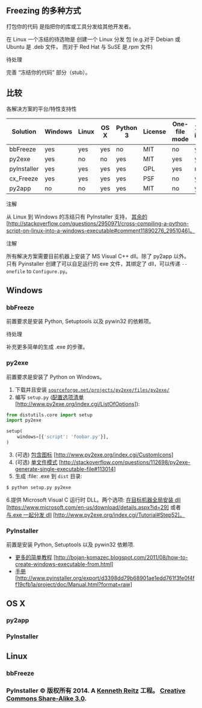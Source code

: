 ## Freezing 的多种方式

打包你的代码 是指把你的库或工具分发给其他开发者。

在 Linux 一个冻结的待选物是 创建一个 Linux 分发 包 <packaging-for-linux-distributions-ref> (e.g.对于 Debian 或 Ubuntu 是 .deb 文件， 而对于 Red Hat 与 SuSE 是.rpm 文件)

待处理

完善 “冻结你的代码” 部分（stub）。

## 比较

各解决方案的平台/特性支持性

| Solution | Windows | Linux | OS X | Python 3 | License | One-file mode | Zipfile import | Eggs | pkg_resources support |
| --- | --- | --- | --- | --- | --- | --- | --- | --- | --- |
| bbFreeze | yes | yes | yes | no | MIT | no | yes | yes | yes |
| py2exe | yes | no | no | yes | MIT | yes | yes | no | no |
| pyInstaller | yes | yes | yes | yes | GPL | yes | no | yes | no |
| cx_Freeze | yes | yes | yes | yes | PSF | no | yes | yes | no |
| py2app | no | no | yes | yes | MIT | no | yes | yes | yes |

注解

从 Linux 到 Windows 的冻结只有 PyInstaller 支持， [其余的](http://stackoverflow.com/questions/2950971/cross-compiling-a-python-script-on-linux-into-a-windows-executable#comment11890276_2951046) [http://stackoverflow.com/questions/2950971/cross-compiling-a-python-script-on-linux-into-a-windows-executable#comment11890276_2951046]。

注解

所有解决方案需要目前机器上安装了 MS Visual C++ dll。除了 py2app 以外。 只有 Pyinstaller 创建了可以自足运行的 exe 文件，其绑定了 dll，可以传递 `--onefile` to `Configure.py`。

## Windows

### bbFreeze

前置要求是安装 Python, Setuptools 以及 pywin32 的依赖项。

待处理

补充更多简单的生成 .exe 的步骤。

### py2exe

前置要求是安装了 Python on Windows。

1.  下载并且安装 [`sourceforge.net/projects/py2exe/files/py2exe/`](http://sourceforge.net/projects/py2exe/files/py2exe/)
2.  编写 `setup.py` ([配置选项清单](http://www.py2exe.org/index.cgi/ListOfOptions) [http://www.py2exe.org/index.cgi/ListOfOptions]):

```py
from distutils.core import setup
import py2exe

setup(
    windows=[{'script': 'foobar.py'}],
) 
```

3.  (可选) [包含图标](http://www.py2exe.org/index.cgi/CustomIcons) [http://www.py2exe.org/index.cgi/CustomIcons]
4.  (可选) [单文件模式](http://stackoverflow.com/questions/112698/py2exe-generate-single-executable-file#113014) [http://stackoverflow.com/questions/112698/py2exe-generate-single-executable-file#113014]
5.  生成 :file: .exe 到 `dist` 目录:

```py
$ python setup.py py2exe 
```

6.提供 Microsoft Visual C 运行时 DLL。两个选项: [在目标机器全局安装 dll](https://www.microsoft.com/en-us/download/details.aspx?id=29) [https://www.microsoft.com/en-us/download/details.aspx?id=29] 或者 [与.exe 一起分发 dll](http://www.py2exe.org/index.cgi/Tutorial#Step52) [http://www.py2exe.org/index.cgi/Tutorial#Step52]。

### PyInstaller

前置是安装 Python, Setuptools 以及 pywin32 依赖项.

*   [更多的简单教程](http://bojan-komazec.blogspot.com/2011/08/how-to-create-windows-executable-from.html) [http://bojan-komazec.blogspot.com/2011/08/how-to-create-windows-executable-from.html]
*   [手册](http://www.pyinstaller.org/export/d3398dd79b68901ae1edd761f3fe0f4ff19cfb1a/project/doc/Manual.html?format=raw) [http://www.pyinstaller.org/export/d3398dd79b68901ae1edd761f3fe0f4ff19cfb1a/project/doc/Manual.html?format=raw]

## OS X

### py2app

### PyInstaller

## Linux

### bbFreeze

### PyInstaller © 版权所有 2014\. A <a href="http://kennethreitz.com/pages/open-projects.html">Kenneth Reitz</a> 工程。 <a href="http://creativecommons.org/licenses/by-nc-sa/3.0/"> Creative Commons Share-Alike 3.0</a>.